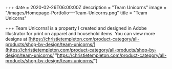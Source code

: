 +++
date = 2020-02-26T06:00:00Z
description = "Team Unicorns"
image = "/images/Homepage-Portfolio---Team-Unicorns.png"
title = "Team Unicorns"

+++
Team Unicorns! is a property I created and designed in Adobe Illustrator for print on apparel and household items. You can view more designs at [https://christietempleton.com/product-category/all-products/shop-by-design/team-unicorns/](https://christietempleton.com/product-category/all-products/shop-by-design/team-unicorns/ "https://christietempleton.com/product-category/all-products/shop-by-design/team-unicorns/")